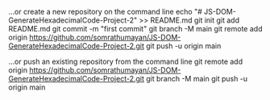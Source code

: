 …or create a new repository on the command line
echo "# JS-DOM-GenerateHexadecimalCode-Project-2" >> README.md
git init
git add README.md
git commit -m "first commit"
git branch -M main
git remote add origin https://github.com/somrathumayan/JS-DOM-GenerateHexadecimalCode-Project-2.git
git push -u origin main


…or push an existing repository from the command line
git remote add origin https://github.com/somrathumayan/JS-DOM-GenerateHexadecimalCode-Project-2.git
git branch -M main
git push -u origin main
